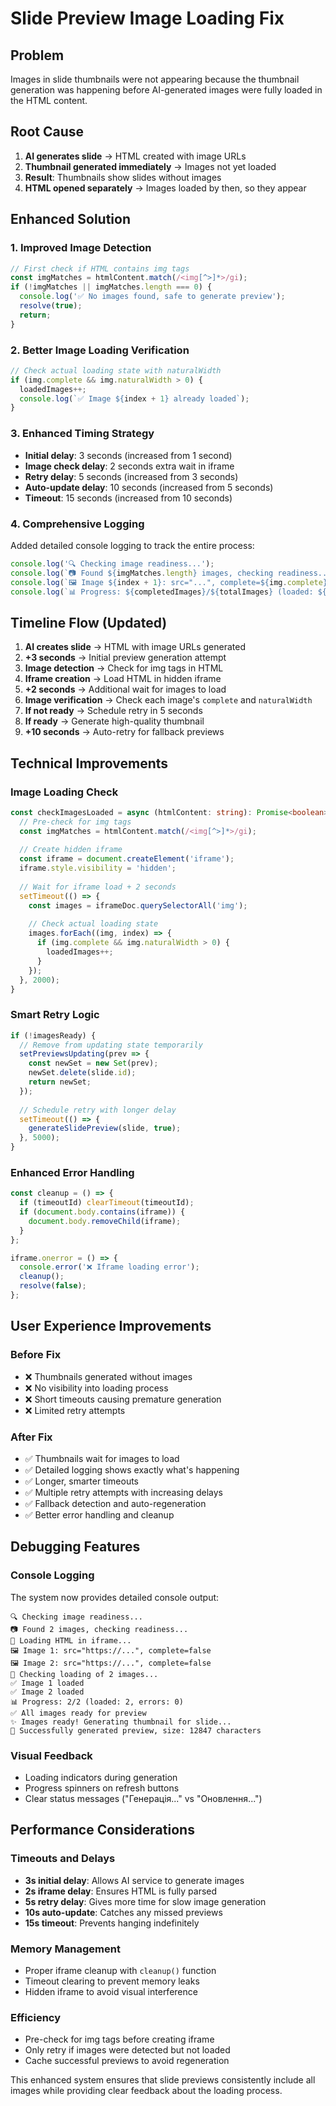 # Slide Preview Image Loading Fix

## Problem
Images in slide thumbnails were not appearing because the thumbnail generation was happening before AI-generated images were fully loaded in the HTML content.

## Root Cause
1. **AI generates slide** → HTML created with image URLs
2. **Thumbnail generated immediately** → Images not yet loaded
3. **Result**: Thumbnails show slides without images
4. **HTML opened separately** → Images loaded by then, so they appear

## Enhanced Solution

### 1. **Improved Image Detection**
```typescript
// First check if HTML contains img tags
const imgMatches = htmlContent.match(/<img[^>]*>/gi);
if (!imgMatches || imgMatches.length === 0) {
  console.log('✅ No images found, safe to generate preview');
  resolve(true);
  return;
}
```

### 2. **Better Image Loading Verification**
```typescript
// Check actual loading state with naturalWidth
if (img.complete && img.naturalWidth > 0) {
  loadedImages++;
  console.log(`✅ Image ${index + 1} already loaded`);
}
```

### 3. **Enhanced Timing Strategy**
- **Initial delay**: 3 seconds (increased from 1 second)
- **Image check delay**: 2 seconds extra wait in iframe
- **Retry delay**: 5 seconds (increased from 3 seconds)
- **Auto-update delay**: 10 seconds (increased from 5 seconds)
- **Timeout**: 15 seconds (increased from 10 seconds)

### 4. **Comprehensive Logging**
Added detailed console logging to track the entire process:
```typescript
console.log('🔍 Checking image readiness...');
console.log(`📷 Found ${imgMatches.length} images, checking readiness...`);
console.log(`🖼️ Image ${index + 1}: src="...", complete=${img.complete}`);
console.log(`📊 Progress: ${completedImages}/${totalImages} (loaded: ${loadedImages}, errors: ${errorImages})`);
```

## Timeline Flow (Updated)

1. **AI creates slide** → HTML with image URLs generated
2. **+3 seconds** → Initial preview generation attempt
3. **Image detection** → Check for img tags in HTML
4. **Iframe creation** → Load HTML in hidden iframe
5. **+2 seconds** → Additional wait for images to load
6. **Image verification** → Check each image's `complete` and `naturalWidth`
7. **If not ready** → Schedule retry in 5 seconds
8. **If ready** → Generate high-quality thumbnail
9. **+10 seconds** → Auto-retry for fallback previews

## Technical Improvements

### Image Loading Check
```typescript
const checkImagesLoaded = async (htmlContent: string): Promise<boolean> => {
  // Pre-check for img tags
  const imgMatches = htmlContent.match(/<img[^>]*>/gi);
  
  // Create hidden iframe
  const iframe = document.createElement('iframe');
  iframe.style.visibility = 'hidden';
  
  // Wait for iframe load + 2 seconds
  setTimeout(() => {
    const images = iframeDoc.querySelectorAll('img');
    
    // Check actual loading state
    images.forEach((img, index) => {
      if (img.complete && img.naturalWidth > 0) {
        loadedImages++;
      }
    });
  }, 2000);
}
```

### Smart Retry Logic
```typescript
if (!imagesReady) {
  // Remove from updating state temporarily
  setPreviewsUpdating(prev => {
    const newSet = new Set(prev);
    newSet.delete(slide.id);
    return newSet;
  });
  
  // Schedule retry with longer delay
  setTimeout(() => {
    generateSlidePreview(slide, true);
  }, 5000);
}
```

### Enhanced Error Handling
```typescript
const cleanup = () => {
  if (timeoutId) clearTimeout(timeoutId);
  if (document.body.contains(iframe)) {
    document.body.removeChild(iframe);
  }
};

iframe.onerror = () => {
  console.error('❌ Iframe loading error');
  cleanup();
  resolve(false);
};
```

## User Experience Improvements

### Before Fix
- ❌ Thumbnails generated without images
- ❌ No visibility into loading process
- ❌ Short timeouts causing premature generation
- ❌ Limited retry attempts

### After Fix
- ✅ Thumbnails wait for images to load
- ✅ Detailed logging shows exactly what's happening
- ✅ Longer, smarter timeouts
- ✅ Multiple retry attempts with increasing delays
- ✅ Fallback detection and auto-regeneration
- ✅ Better error handling and cleanup

## Debugging Features

### Console Logging
The system now provides detailed console output:
```
🔍 Checking image readiness...
📷 Found 2 images, checking readiness...
📄 Loading HTML in iframe...
🖼️ Image 1: src="https://...", complete=false
🖼️ Image 2: src="https://...", complete=false
🔄 Checking loading of 2 images...
✅ Image 1 loaded
✅ Image 2 loaded
📊 Progress: 2/2 (loaded: 2, errors: 0)
✅ All images ready for preview
✨ Images ready! Generating thumbnail for slide...
🎉 Successfully generated preview, size: 12847 characters
```

### Visual Feedback
- Loading indicators during generation
- Progress spinners on refresh buttons
- Clear status messages ("Генерація..." vs "Оновлення...")

## Performance Considerations

### Timeouts and Delays
- **3s initial delay**: Allows AI service to generate images
- **2s iframe delay**: Ensures HTML is fully parsed
- **5s retry delay**: Gives more time for slow image generation
- **10s auto-update**: Catches any missed previews
- **15s timeout**: Prevents hanging indefinitely

### Memory Management
- Proper iframe cleanup with `cleanup()` function
- Timeout clearing to prevent memory leaks
- Hidden iframe to avoid visual interference

### Efficiency
- Pre-check for img tags before creating iframe
- Only retry if images were detected but not loaded
- Cache successful previews to avoid regeneration

This enhanced system ensures that slide previews consistently include all images while providing clear feedback about the loading process. 